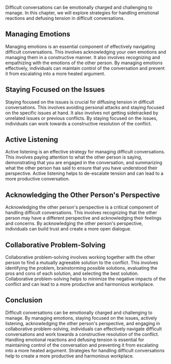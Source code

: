 
Difficult conversations can be emotionally charged and challenging to manage. In this chapter, we will explore strategies for handling emotional reactions and defusing tension in difficult conversations.

Managing Emotions
-----------------

Managing emotions is an essential component of effectively navigating difficult conversations. This involves acknowledging your own emotions and managing them in a constructive manner. It also involves recognizing and empathizing with the emotions of the other person. By managing emotions effectively, individuals can maintain control of the conversation and prevent it from escalating into a more heated argument.

Staying Focused on the Issues
-----------------------------

Staying focused on the issues is crucial for diffusing tension in difficult conversations. This involves avoiding personal attacks and staying focused on the specific issues at hand. It also involves not getting sidetracked by unrelated issues or previous conflicts. By staying focused on the issues, individuals can work towards a constructive resolution of the conflict.

Active Listening
----------------

Active listening is an effective strategy for managing difficult conversations. This involves paying attention to what the other person is saying, demonstrating that you are engaged in the conversation, and summarizing what the other person has said to ensure that you have understood their perspective. Active listening helps to de-escalate tension and can lead to a more productive conversation.

Acknowledging the Other Person's Perspective
--------------------------------------------

Acknowledging the other person's perspective is a critical component of handling difficult conversations. This involves recognizing that the other person may have a different perspective and acknowledging their feelings and concerns. By acknowledging the other person's perspective, individuals can build trust and create a more open dialogue.

Collaborative Problem-Solving
-----------------------------

Collaborative problem-solving involves working together with the other person to find a mutually agreeable solution to the conflict. This involves identifying the problem, brainstorming possible solutions, evaluating the pros and cons of each solution, and selecting the best solution. Collaborative problem-solving helps to minimize the negative impacts of the conflict and can lead to a more productive and harmonious workplace.

Conclusion
----------

Difficult conversations can be emotionally charged and challenging to manage. By managing emotions, staying focused on the issues, actively listening, acknowledging the other person's perspective, and engaging in collaborative problem-solving, individuals can effectively navigate difficult conversations and work towards a constructive resolution of the conflict. Handling emotional reactions and defusing tension is essential for maintaining control of the conversation and preventing it from escalating into a more heated argument. Strategies for handling difficult conversations help to create a more productive and harmonious workplace.
